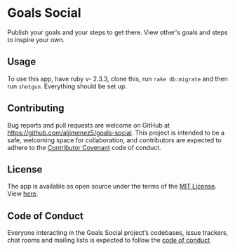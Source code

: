 # Goals Social
Publish your goals and your steps to get there. View other's goals and steps to inspire your own.

## Usage
To use this app, have ruby v- 2.3.3, clone this, run `rake db:migrate` and then run `shotgun`. Everything should be set up.

## Contributing

Bug reports and pull requests are welcome on GitHub at https://github.com/aljimenez5/goals-social. This project is intended to be a safe, welcoming space for collaboration, and contributors are expected to adhere to the [Contributor Covenant](http://contributor-covenant.org) code of conduct.

## License

The app is available as open source under the terms of the [MIT License](https://opensource.org/licenses/MIT). View [here](https://github.com/aljimenez5/goals-social/blob/master/LICENSE).

## Code of Conduct

Everyone interacting in the Goals Social project’s codebases, issue trackers, chat rooms and mailing lists is expected to follow the [code of conduct](https://github.com/aljimenez5/goals-social/blob/master/CODE_OF_CONDUCT.md).
